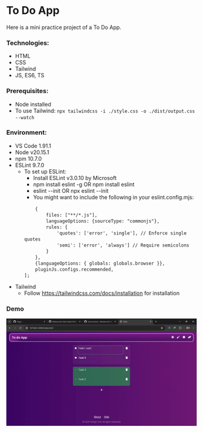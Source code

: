 # To Do App

Here is a mini practice project of a To Do App.

### Technologies:
- HTML
- CSS
- Tailwind
- JS, ES6, TS

### Prerequisites:
- Node installed
- To use Tailwind: ``` npx tailwindcss -i ./style.css -o ./dist/output.css --watch ```

### Environment:
- VS Code 1.91.1
- Node v20.15.1
- npm 10.7.0
- ESLint 9.7.0
    - To set up ESLint:
        - Install ESLint v3.0.10 by Microsoft
        - npm install eslint -g OR npm install eslint
        - eslint --init OR npx eslint --init
        - You might want to include the following in your eslint.config.mjs:
        ``` export default [
            {
                files: ["**/*.js"],
                languageOptions: {sourceType: "commonjs"},
                rules: {
                    'quotes': ['error', 'single'], // Enforce single quotes
                    'semi': ['error', 'always'] // Require semicolons
                }
            },
            {languageOptions: { globals: globals.browser }},
            pluginJs.configs.recommended,
        ]; 
        ```
- Tailwind
    - Follow https://tailwindcss.com/docs/installation for installation


### Demo
![Demo of the project](img/show.gif)
